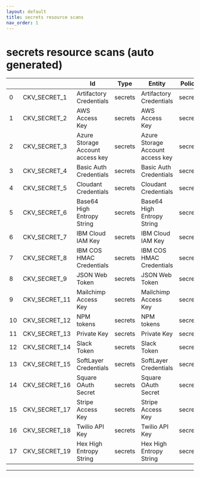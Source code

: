 ```yaml
---
layout: default
title: secrets resource scans
nav_order: 1
---
```


# secrets resource scans (auto generated)

|    |               | Id                               | Type    | Entity                           | Policy   | IaC                                                                                                                                      |
|----|---------------|----------------------------------|---------|----------------------------------|----------|------------------------------------------------------------------------------------------------------------------------------------------|
|  0 | CKV_SECRET_1  | Artifactory Credentials          | secrets | Artifactory Credentials          | secrets  | https://github.com/bridgecrewio/checkov/blob/main/checkov/common/bridgecrew/integration_features/features/policy_metadata_integration.py |
|  1 | CKV_SECRET_2  | AWS Access Key                   | secrets | AWS Access Key                   | secrets  | https://github.com/bridgecrewio/checkov/blob/main/checkov/common/bridgecrew/integration_features/features/policy_metadata_integration.py |
|  2 | CKV_SECRET_3  | Azure Storage Account access key | secrets | Azure Storage Account access key | secrets  | https://github.com/bridgecrewio/checkov/blob/main/checkov/common/bridgecrew/integration_features/features/policy_metadata_integration.py |
|  3 | CKV_SECRET_4  | Basic Auth Credentials           | secrets | Basic Auth Credentials           | secrets  | https://github.com/bridgecrewio/checkov/blob/main/checkov/common/bridgecrew/integration_features/features/policy_metadata_integration.py |
|  4 | CKV_SECRET_5  | Cloudant Credentials             | secrets | Cloudant Credentials             | secrets  | https://github.com/bridgecrewio/checkov/blob/main/checkov/common/bridgecrew/integration_features/features/policy_metadata_integration.py |
|  5 | CKV_SECRET_6  | Base64 High Entropy String       | secrets | Base64 High Entropy String       | secrets  | https://github.com/bridgecrewio/checkov/blob/main/checkov/common/bridgecrew/integration_features/features/policy_metadata_integration.py |
|  6 | CKV_SECRET_7  | IBM Cloud IAM Key                | secrets | IBM Cloud IAM Key                | secrets  | https://github.com/bridgecrewio/checkov/blob/main/checkov/common/bridgecrew/integration_features/features/policy_metadata_integration.py |
|  7 | CKV_SECRET_8  | IBM COS HMAC Credentials         | secrets | IBM COS HMAC Credentials         | secrets  | https://github.com/bridgecrewio/checkov/blob/main/checkov/common/bridgecrew/integration_features/features/policy_metadata_integration.py |
|  8 | CKV_SECRET_9  | JSON Web Token                   | secrets | JSON Web Token                   | secrets  | https://github.com/bridgecrewio/checkov/blob/main/checkov/common/bridgecrew/integration_features/features/policy_metadata_integration.py |
|  9 | CKV_SECRET_11 | Mailchimp Access Key             | secrets | Mailchimp Access Key             | secrets  | https://github.com/bridgecrewio/checkov/blob/main/checkov/common/bridgecrew/integration_features/features/policy_metadata_integration.py |
| 10 | CKV_SECRET_12 | NPM tokens                       | secrets | NPM tokens                       | secrets  | https://github.com/bridgecrewio/checkov/blob/main/checkov/common/bridgecrew/integration_features/features/policy_metadata_integration.py |
| 11 | CKV_SECRET_13 | Private Key                      | secrets | Private Key                      | secrets  | https://github.com/bridgecrewio/checkov/blob/main/checkov/common/bridgecrew/integration_features/features/policy_metadata_integration.py |
| 12 | CKV_SECRET_14 | Slack Token                      | secrets | Slack Token                      | secrets  | https://github.com/bridgecrewio/checkov/blob/main/checkov/common/bridgecrew/integration_features/features/policy_metadata_integration.py |
| 13 | CKV_SECRET_15 | SoftLayer Credentials            | secrets | SoftLayer Credentials            | secrets  | https://github.com/bridgecrewio/checkov/blob/main/checkov/common/bridgecrew/integration_features/features/policy_metadata_integration.py |
| 14 | CKV_SECRET_16 | Square OAuth Secret              | secrets | Square OAuth Secret              | secrets  | https://github.com/bridgecrewio/checkov/blob/main/checkov/common/bridgecrew/integration_features/features/policy_metadata_integration.py |
| 15 | CKV_SECRET_17 | Stripe Access Key                | secrets | Stripe Access Key                | secrets  | https://github.com/bridgecrewio/checkov/blob/main/checkov/common/bridgecrew/integration_features/features/policy_metadata_integration.py |
| 16 | CKV_SECRET_18 | Twilio API Key                   | secrets | Twilio API Key                   | secrets  | https://github.com/bridgecrewio/checkov/blob/main/checkov/common/bridgecrew/integration_features/features/policy_metadata_integration.py |
| 17 | CKV_SECRET_19 | Hex High Entropy String          | secrets | Hex High Entropy String          | secrets  | https://github.com/bridgecrewio/checkov/blob/main/checkov/common/bridgecrew/integration_features/features/policy_metadata_integration.py |


---


